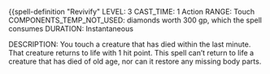 {{spell-definition "Revivify"
LEVEL: 3
CAST_TIME: 1 Action
RANGE: Touch
COMPONENTS_TEMP_NOT_USED: diamonds worth 300 gp, which the spell consumes
DURATION: Instantaneous

DESCRIPTION:
You touch a creature that has died within the last minute. That creature returns to life with 1 hit point. This spell can’t return to life a creature that has died of old age, nor can it restore any missing body parts.
